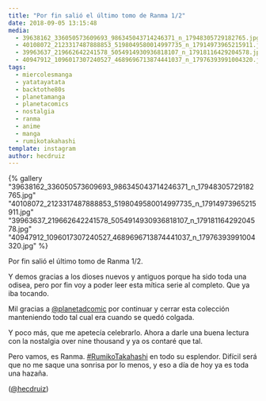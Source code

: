 ```yaml
---
title: "Por fin salió el último tomo de Ranma 1/2"
date: 2018-09-05 13:15:48
media: 
  - 39638162_336050573609693_986345043714246371_n_17948305729182765.jpg
  - 40108072_2123317487888853_5198049580014997735_n_17914973965215911.jpg
  - 39963637_219662642241578_5054914930936818107_n_17918116429204578.jpg
  - 40947912_1096017307240527_4689696713874441037_n_17976393991004320.jpg
tags: 
  - miercolesmanga
  - yatatayatata
  - backtothe80s
  - planetamanga
  - planetacomics
  - nostalgia
  - ranma
  - anime
  - manga
  - rumikotakahashi
template: instagram
author: hecdruiz
---
```


{% gallery "39638162_336050573609693_986345043714246371_n_17948305729182765.jpg" "40108072_2123317487888853_5198049580014997735_n_17914973965215911.jpg" "39963637_219662642241578_5054914930936818107_n_17918116429204578.jpg" "40947912_1096017307240527_4689696713874441037_n_17976393991004320.jpg" %}

Por fin salió el último tomo de Ranma 1/2.

Y demos gracias a los dioses nuevos y antiguos porque ha sido toda una odisea, pero por fin voy a poder leer esta mítica serie al completo. Que ya iba tocando.

Mil gracias a [@planetadcomic](https://instagram.com/planetadcomic) por continuar y cerrar esta colección manteniendo todo tal cual era cuando se quedó colgada.

Y poco más, que me apetecía celebrarlo. Ahora a darle una buena lectura con la nostalgia over nine thousand y ya os contaré que  tal.

Pero vamos, es Ranma. [#RumikoTakahashi](/tags/rumikotakahashi) en todo su esplendor. Difícil será que no me saque una sonrisa por lo menos, y eso a día de hoy ya es toda una hazaña.

([@hecdruiz](https://instagram.com/hecdruiz))
